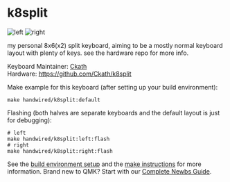 # k8split
![left](https://raw.githubusercontent.com/Ckath/k8split/master/k8split_left.png)
![right](https://raw.githubusercontent.com/Ckath/k8split/master/k8split_right.png)

my personal 8x6(x2) split keyboard, aiming to be a mostly normal keyboard layout with plenty of keys. see the hardware repo for more info.

Keyboard Maintainer: [Ckath](https://github.com/Ckath)  
Hardware: https://github.com/Ckath/k8split

Make example for this keyboard (after setting up your build environment):

    make handwired/k8split:default

Flashing (both halves are separate keyboards and the default layout is just for debugging):

	# left
	make handwired/k8split:left:flash
	# right
	make handwired/k8split:right:flash

See the [build environment setup](https://docs.qmk.fm/#/getting_started_build_tools) and the [make instructions](https://docs.qmk.fm/#/getting_started_make_guide) for more information. Brand new to QMK? Start with our [Complete Newbs Guide](https://docs.qmk.fm/#/newbs).
